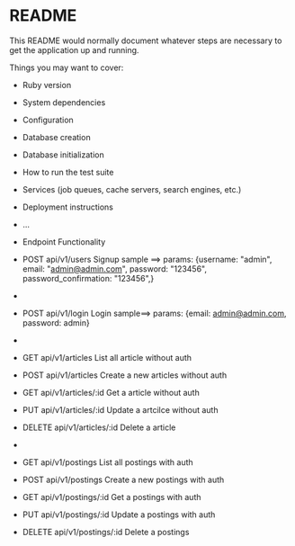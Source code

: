 # README

This README would normally document whatever steps are necessary to get the
application up and running.

Things you may want to cover:

* Ruby version

* System dependencies

* Configuration

* Database creation

* Database initialization

* How to run the test suite

* Services (job queues, cache servers, search engines, etc.)

* Deployment instructions

* ...

* Endpoint	Functionality
* POST api/v1/users	Signup sample ==> params: {username: "admin", email: "admin@admin.com", password: "123456", password_confirmation: "123456",}
* 
* POST api/v1/login	Login sample==> params: {email: admin@admin.com, password: admin}
* 
* GET api/v1/articles	List all article without auth
* POST api/v1/articles	Create a new articles without auth
* GET api/v1/articles/:id	Get a article without auth
* PUT api/v1/articles/:id	Update a artcilce without auth
* DELETE api/v1/articles/:id	Delete a article
* 
* GET api/v1/postings	List all postings with auth
* POST api/v1/postings	Create a new postings with auth
* GET api/v1/postings/:id	Get a postings with auth
* PUT api/v1/postings/:id	Update a postings with auth
* DELETE api/v1/postings/:id	Delete a postings 

